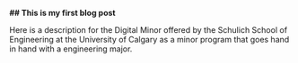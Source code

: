 **## This is my first blog post**


Here is a description for the Digital Minor offered by the Schulich School of Engineering at the University of Calgary as a minor program that goes hand in hand with a engineering major.

